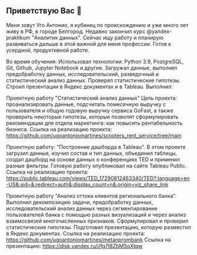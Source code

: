 ## Приветствую Вас 👋

Меня зовут Уго Антонио, я кубинец по происхождению и уже много лет живу в РФ, в городе Белгород. 
Недавно закончил курс @yandex-praktikum "Аналитик данных". Сейчас ищу работу и планирую развиваться дальше в этой важной для меня профессии. Готов к усердной, продуктивной работе.

Во время обучения:
Использовал технологии: Python 3.9, PostgreSQL, Git, Github, Jupyter Notebook и другие.
Загружал данные, выполнял предобработку данных, исследовательский, разведочный и статистический анализ данных. Проверял статистические гипотезы.
Строил презентации в Яндекс документах и в Tableau.
Выполнил:

Проектную работу "Статистический анализ данных"
Цель проекта: проанализировать данные, подсчитать помесячную выручку с пользователя и общую годовую выручку сервиса GoFast, а также проверить некоторые гипотезы, которые позволят сформулировать рекомендации для отдела маркетинга: как повысить рентабельность бизнеса.
Ссылка на реализацию проекта: https://github.com/ugoantoniomartines/scooters_rent_service/tree/main

Проектную работу: "Построение дашборда в Tableau".
В этом проекте загрузил данные, изучил состав и тип данных, объединил таблицы, создал дашборд на основе данных о конференциях TED и применил разные фильтры. Готовую работу опубликовал на сайте Tableau Public.
Ссылка на реализацию проекта:
https://public.tableau.com/views/TED_17290812463340/TED?:language=en-US&:sid=&:redirect=auth&:display_count=n&:origin=viz_share_link

Проектную работу "Анализ оттока клиентов регионального банка".
Выполнил декомпозицию задачи, предобработку данных, исследовательский анализ данных через сегментирование пользователей банка с помощью разных визуализаций и через анализ взаимосвязей многочисленных признаков. Сформулировал и проверил статистические гипотезы. Подготовил презентацию, которую разместил в Яндекс документах.
Ссылка на реализацию проекта: https://github.com/ugoantoniomartines/metanprombank
Ссылка на презентацию: https://disk.yandex.ru/i/fg7I8ZbMSoXtqw
